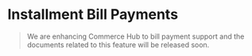 # Installment Bill Payments

<!-- theme: danger -->
> We are enhancing Commerce Hub to bill payment support and the documents related to this feature will be released soon.
